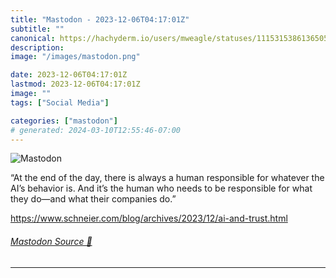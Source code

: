 ```yaml
---
title: "Mastodon - 2023-12-06T04:17:01Z"
subtitle: ""
canonical: https://hachyderm.io/users/mweagle/statuses/111531538613650563
description:
image: "/images/mastodon.png"

date: 2023-12-06T04:17:01Z
lastmod: 2023-12-06T04:17:01Z
image: ""
tags: ["Social Media"]

categories: ["mastodon"]
# generated: 2024-03-10T12:55:46-07:00
---
```

![Mastodon](/images/mastodon.png)

<p>“At the end of the day, there is always a human responsible for whatever the AI’s behavior is. And it’s the human who needs to be responsible for what they do—and what their companies do.”</p><p><a href="https://www.schneier.com/blog/archives/2023/12/ai-and-trust.html" target="_blank" rel="nofollow noopener noreferrer" translate="no"><span class="invisible">https://www.</span><span class="ellipsis">schneier.com/blog/archives/202</span><span class="invisible">3/12/ai-and-trust.html</span></a></p>


###### [Mastodon Source 🐘](https://hachyderm.io/@mweagle/111531538613650563)

___
